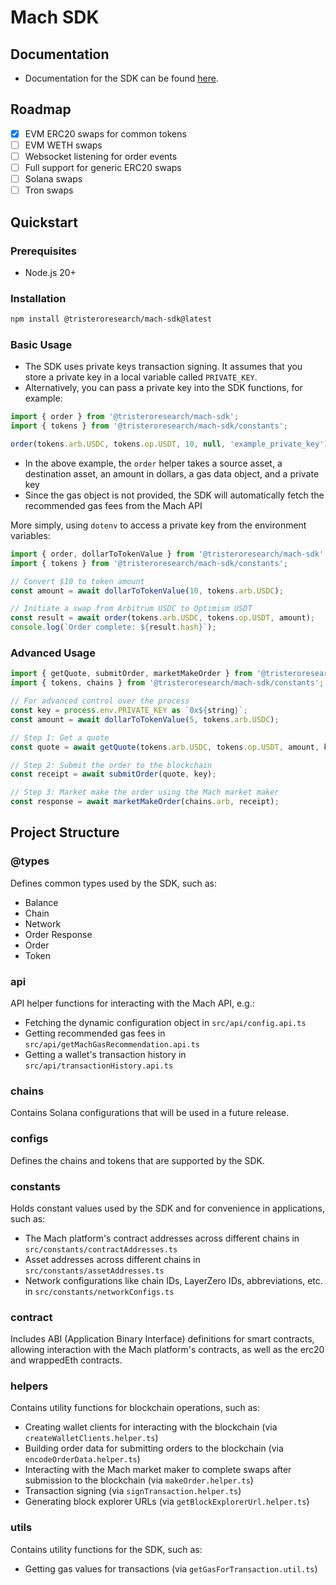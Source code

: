 # Mach SDK

## Documentation

- Documentation for the SDK can be found [here](https://machprotocol.com/api-reference/sdk/library/).

## Roadmap

- [x] EVM ERC20 swaps for common tokens
- [ ] EVM WETH swaps
- [ ] Websocket listening for order events
- [ ] Full support for generic ERC20 swaps
- [ ] Solana swaps
- [ ] Tron swaps

## Quickstart

### Prerequisites

- Node.js 20+

### Installation

```bash
npm install @tristeroresearch/mach-sdk@latest
```

### Basic Usage

- The SDK uses private keys transaction signing. It assumes that you store a private key in a local variable called `PRIVATE_KEY`.
- Alternatively, you can pass a private key into the SDK functions, for example:

```ts
import { order } from '@tristeroresearch/mach-sdk';
import { tokens } from '@tristeroresearch/mach-sdk/constants';

order(tokens.arb.USDC, tokens.op.USDT, 10, null, 'example_private_key');
```

- In the above example, the `order` helper takes a source asset, a destination asset, an amount in dollars, a gas data object, and a private key
- Since the gas object is not provided, the SDK will automatically fetch the recommended gas fees from the Mach API

More simply, using `dotenv` to access a private key from the environment variables:

```ts
import { order, dollarToTokenValue } from '@tristeroresearch/mach-sdk';
import { tokens } from '@tristeroresearch/mach-sdk/constants';

// Convert $10 to token amount
const amount = await dollarToTokenValue(10, tokens.arb.USDC);

// Initiate a swap from Arbitrum USDC to Optimism USDT
const result = await order(tokens.arb.USDC, tokens.op.USDT, amount);
console.log(`Order complete: ${result.hash}`);
```

### Advanced Usage

```ts
import { getQuote, submitOrder, marketMakeOrder } from '@tristeroresearch/mach-sdk';
import { tokens, chains } from '@tristeroresearch/mach-sdk/constants';

// For advanced control over the process
const key = process.env.PRIVATE_KEY as `0x${string}`;
const amount = await dollarToTokenValue(5, tokens.arb.USDC);

// Step 1: Get a quote
const quote = await getQuote(tokens.arb.USDC, tokens.op.USDT, amount, key);

// Step 2: Submit the order to the blockchain
const receipt = await submitOrder(quote, key);

// Step 3: Market make the order using the Mach market maker
const response = await marketMakeOrder(chains.arb, receipt);
```

## Project Structure

### @types

Defines common types used by the SDK, such as:

- Balance
- Chain
- Network
- Order Response
- Order
- Token

### api

API helper functions for interacting with the Mach API, e.g.:

- Fetching the dynamic configuration object in `src/api/config.api.ts`
- Getting recommended gas fees in `src/api/getMachGasRecommendation.api.ts`
- Getting a wallet's transaction history in `src/api/transactionHistory.api.ts`

### chains

Contains Solana configurations that will be used in a future release.

### configs

Defines the chains and tokens that are supported by the SDK.

### constants

Holds constant values used by the SDK and for convenience in applications, such as:

- The Mach platform's contract addresses across different chains in `src/constants/contractAddresses.ts`
- Asset addresses across different chains in `src/constants/assetAddresses.ts`
- Network configurations like chain IDs, LayerZero IDs, abbreviations, etc. in `src/constants/networkConfigs.ts`

### contract

Includes ABI (Application Binary Interface) definitions for smart contracts, allowing interaction with the Mach platform's contracts, as well as the erc20 and wrappedEth contracts.

### helpers

Contains utility functions for blockchain operations, such as:

- Creating wallet clients for interacting with the blockchain (via `createWalletClients.helper.ts`)
- Building order data for submitting orders to the blockchain (via `encodeOrderData.helper.ts`)
- Interacting with the Mach market maker to complete swaps after submission to the blockchain (via `makeOrder.helper.ts`)
- Transaction signing (via `signTransaction.helper.ts`)
- Generating block explorer URLs (via `getBlockExplorerUrl.helper.ts`)

### utils

Contains utility functions for the SDK, such as:

- Getting gas values for transactions (via `getGasForTransaction.util.ts`)

```

```
